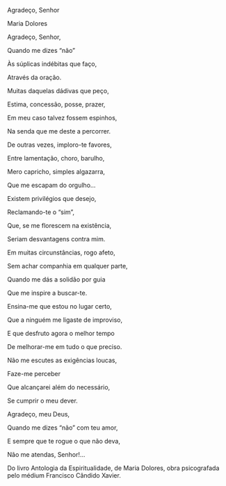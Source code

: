 Agradeço, Senhor

Maria Dolores

Agradeço, Senhor,

Quando me dizes “não”

Às súplicas indébitas que faço,

Através da oração.

Muitas daquelas dádivas que peço,

Estima, concessão, posse, prazer,

Em meu caso talvez fossem espinhos,

Na senda que me deste a percorrer.

De outras vezes, imploro-te favores,

Entre lamentação, choro, barulho,

Mero capricho, simples algazarra,

Que me escapam do orgulho...

Existem privilégios que desejo,

Reclamando-te o “sim”,

Que, se me florescem na existência,

Seriam desvantagens contra mim.

Em muitas circunstâncias, rogo afeto,

Sem achar companhia em qualquer parte,

Quando me dás a solidão por guia

Que me inspire a buscar-te.

Ensina-me que estou no lugar certo,

Que a ninguém me ligaste de improviso,

E que desfruto agora o melhor tempo

De melhorar-me em tudo o que preciso.

Não me escutes as exigências loucas,

Faze-me perceber

Que alcançarei além do necessário,

Se cumprir o meu dever.

Agradeço, meu Deus,

Quando me dizes “não” com teu amor,

E sempre que te rogue o que não deva,

Não me atendas, Senhor!...



Do livro Antologia da Espiritualidade, de Maria Dolores, obra psicografada pelo médium Francisco Cândido Xavier.
